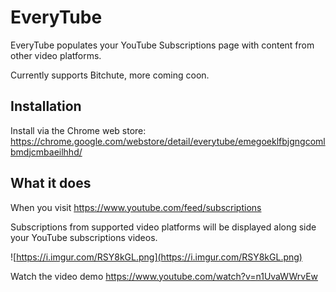 # EveryTube

EveryTube populates your YouTube Subscriptions page with content from other video platforms.

Currently supports Bitchute, more coming coon.

## Installation

Install via the Chrome web store: https://chrome.google.com/webstore/detail/everytube/emegoeklfbjgngcomlbmdjcmbaeilhhd/

## What it does

When you visit https://www.youtube.com/feed/subscriptions

Subscriptions from supported video platforms will be displayed along side your YouTube subscriptions videos.

![https://i.imgur.com/RSY8kGL.png](https://i.imgur.com/RSY8kGL.png)

Watch the video demo https://www.youtube.com/watch?v=n1UvaWWrvEw
